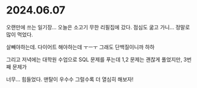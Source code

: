 # 2024.06.07

오랜만에 쓰는 일기장... 오늘은 소고기 무한 리필집에 갔다. 점심도 굶고 가니... 정말로 많이 먹었다.

살빼야하는데. 다이어트 해야하는데 ㅜㅡㅜ  그래도 단백질이니까 하하

그리고 저녁에는 대학원 수업으로 SQL 문제를 푸는데 1,2 문제는 괜찮게 풀었지만, 3번째 문제가

너무... 힘들었다. 맨탈이 우수수 그럴수록 더 열심히 해보자!

